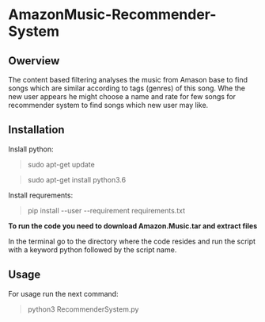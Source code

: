 # AmazonMusic-Recommender-System

## Owerview

The content based filtering analyses the music from Amason base to find songs which are similar according to tags (genres) of this song. Whe the new user appears he might choose a name and rate for few songs for recommender system to find songs which new user may like.

## Installation

Inslall python:

>sudo apt-get update

>sudo apt-get install python3.6

Install requrements:

> pip install --user --requirement requirements.txt 

**To run the code you need to download Amazon.Music.tar and extract files**

In the terminal go to the directory where the code resides and run the script with a keyword python followed by the script name.

## Usage

For usage run the next command:

> python3 RecommenderSystem.py 
